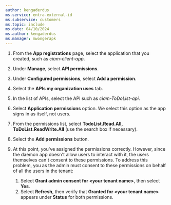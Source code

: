 ```yaml
---
author: kengaderdus
ms.service: entra-external-id
ms.subservice: customers
ms.topic: include
ms.date: 04/10/2024
ms.author: kengaderdus
ms.manager: mwongerapk
---
```


1. From the **App registrations** page, select the application that you created, such as *ciam-client-app*.
1. Under **Manage**, select **API permissions**.
1. Under **Configured permissions**, select **Add a permission**.
1. Select the **APIs my organization uses** tab.
1. In the list of APIs, select the API such as *ciam-ToDoList-api*.
1. Select **Application permissions** option. We select this option as the app signs in as itself, not users. 
1. From the permissions list, select **TodoList.Read.All, ToDoList.ReadWrite.All** (use the search box if necessary).
1. Select the **Add permissions** button.
1. At this point, you've assigned the permissions correctly. However, since the daemon app doesn't allow users to interact with it, the users themselves can't consent to these permissions. To address this problem, you as the admin must consent to these permissions on behalf of all the users in the tenant:

    1. Select **Grant admin consent for \<your tenant name\>**, then select **Yes**.
    1. Select **Refresh**, then verify that **Granted for \<your tenant name\>** appears under **Status** for both permissions.